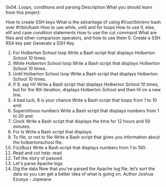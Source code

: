 0x04. Loops, conditions and parsing
Description
What you should learn from this project:

How to create SSH keys
What is the advantage of using #!/usr/bin/env bash over #!/bin/bash
How to use while, until and for loops
How to use if, else, elif and case condition statements
How to use the cut command
What are files and other comparison operators, and how to use them
0. Create a SSH RSA key pair
Generate a SSH Key
1. For Holberton School loop
Write a Bash script that displays Holberton School 10 times.
2. While Holberton School loop
Write a Bash script that displays Holberton School 10 times.
3. Until Holberton School loop
Write a Bash script that displays Holberton School 10 times.
4. If 9, say Hi!
Write a Bash script that displays Holberton School 10 times, but for the 9th iteration, displays Holberton School and then Hi on a new line.
5. 4 bad luck, 8 is your chance
Write a Bash script that loops from 1 to 10 and:
6. Superstitious numbers
Write a Bash script that displays numbers from 1 to 20 and:
7. Clock
Write a Bash script that displays the time for 12 hours and 59 minutes:
8. For ls
Write a Bash script that displays:
9. To file, or not to file
Write a Bash script that gives you information about the holbertonschool file.
10. FizzBuzz
Write a Bash script that displays numbers from 1 to 100.
11. Read and cut
help: read
12. Tell the story of passwd
13. Let's parse Apache logs
14. Dig the data
Now that you’ve parsed the Apache log file, let’s sort the data so you can get a better idea of what is going on.
Author
Joshua Ezunya - Jopeiano

